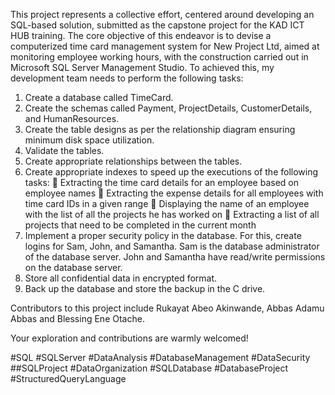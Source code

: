 This project represents a collective effort, centered around developing an SQL-based solution, submitted as the capstone project for the KAD ICT HUB training. The core objective of this 
endeavor is to devise a computerized time card management system for New Project Ltd, aimed at monitoring employee working hours, with the construction carried out in Microsoft SQL Server 
Management Studio.
To achieved this, my development team needs to perform the following tasks:
1. Create a database called TimeCard.
2. Create the schemas called Payment, ProjectDetails, CustomerDetails, and HumanResources.
3. Create the table designs as per the relationship diagram ensuring minimum disk space utilization.
4. Validate the tables.
5. Create appropriate relationships between the tables.
6. Create appropriate indexes to speed up the executions of the following tasks:
􀁺 Extracting the time card details for an employee based on employee names
􀁺 Extracting the expense details for all employees with time card IDs in a given range
􀁺 Displaying the name of an employee with the list of all the projects he has worked on
􀁺 Extracting a list of all projects that need to be completed in the current month
7. Implement a proper security policy in the database. For this, create logins for Sam, John, and Samantha. Sam is the database administrator of the database server. John and Samantha have
 read/write permissions on the database server.
8. Store all confidential data in encrypted format.
9. Back up the database and store the backup in the C drive.

Contributors to this project include Rukayat Abeo Akinwande, Abbas Adamu Abbas and Blessing Ene Otache.

Your exploration and contributions are warmly welcomed!

 #SQL #SQLServer #DataAnalysis #DatabaseManagement #DataSecurity ##SQLProject #DataOrganization #SQLDatabase #DatabaseProject #StructuredQueryLanguage
